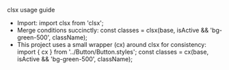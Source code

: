 clsx usage guide
- Import: import clsx from 'clsx';
- Merge conditions succinctly:
  const classes = clsx(base, isActive && 'bg-green-500', className);
- This project uses a small wrapper (cx) around clsx for consistency:
  import { cx } from '../Button/Button.styles';
  const classes = cx(base, isActive && 'bg-green-500', className);